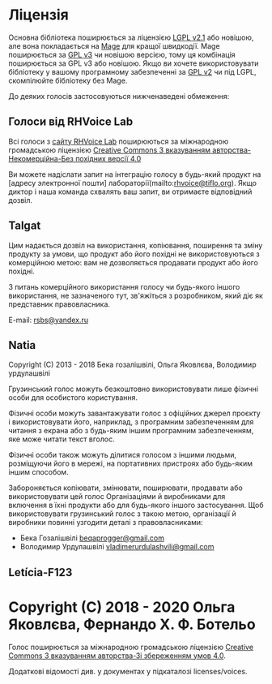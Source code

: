 # Ліцензія

Основна бібліотека поширюється за ліцензією
[LGPL v2.1](https://www.gnu.org/licenses/lgpl-2.1.html) або новішою,
але вона покладається на [Mage](https://github.com/numediart/mage) для кращої
швидкодії. Mage поширюється за
[GPL v3](https://www.gnu.org/licenses/gpl-3.0.html) чи новішою версією,
тому ця комбінація поширюється за GPL v3 або новішою.
Якщо ви хочете використовувати бібліотеку у вашому програмному забезпеченні за
[GPL v2](https://www.gnu.org/licenses/gpl-2.0.html) чи під LGPL,
скомпілюйте бібліотеку без Mage.

До деяких голосів застосовуються нижченаведені обмеження:

## Голоси від RHVoice Lab

Всі голоси з [сайту RHVoice Lab](https://rhvoice.su/voices/) поширюються за міжнародною громадською ліцензією [Creative Commons З вказуванням авторства-Некомерційна-Без похідних версії 4.0](https://creativecommons.org/licenses/by-nc-nd/4.0/)

Ви можете надіслати запит на інтеграцію голосу в будь-який продукт на [адресу электронної пошти] лабораторії(mailto:rhvoice@tiflo.org). Якщо диктор і наша команда схвалять ваш запит, ви отримаєте відповідний дозвіл.

## Talgat

Цим надається дозвіл на використання, копіювання, поширення та зміну продукту за умови, що продукт або його похідні не використовуються з комерційною метою: вам не дозволяється продавати продукт або його похідні. 

З питань комерційного використання голосу чи будь-якого іншого використання, не зазначеного тут, зв'яжіться з розробником, який діє як представник правовласника.

E-mail: <rsbs@yandex.ru>

## Natia

Copyright (C) 2013 - 2018 Бека гозалішвілі, Ольга Яковлєва, Володимир урдулашвілі

Грузинський голос можуть безкоштовно використовувати лише фізичні особи для особистого користування.

Фізичні особи можуть завантажувати голос з офіційних джерел проєкту і використовувати його, наприклад, з програмним забезпеченням для читання з екрана або з будь-яким іншим програмним забезпеченням, яке може читати текст вголос.

Фізичні особи також можуть ділитися голосом з іншими людьми, розміщуючи його в мережі, на портативних пристроях або будь-яким іншим способом.

Забороняється копіювати, змінювати, поширювати, продавати або використовувати цей голос Організаціями й виробниками для включення в їхні продукти або для будь-якого іншого застосування.
Щоб використовувати грузинський голос з такою метою, організації й виробники повинні узгодити деталі з правовласниками: 
* Бека Гозалішвілі <beqaprogger@gmail.com>
* Володимир Урдулашвілі <vladimerurdulashvili@gmail.com>

## Letícia-F123

# Copyright (C) 2018 - 2020 Ольга Яковлєва, Фернандо Х. Ф. Ботельо

Голос поширюється за міжнародною громадською ліцензією [Creative Commons З вказуванням авторства-Зі збереженням умов 4.0](https://creativecommons.org/licenses/by-sa/4.0/).

Додаткові відомості див. у документах у підкаталозі licenses/voices.
